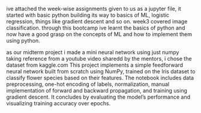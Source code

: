 ive attached the week-wise assignments given to us as a jupyter file, it started with basic python building its way to basics of ML, logistic regression, things like gradient descent and so on. week3 covered image classification. through this bootcamp ive learnt the basics of python and now have a good grasp on the concepts of ML and how to implement them using python.


as our midterm project i made a mini neural network using just numpy taking reference from a youtube video sharedd by the mentors, i chose the dataset from kaggle.com
This project implements a simple feedforward neural network built from scratch using NumPy, trained on the Iris dataset to classify flower species based on their features. The notebook includes data preprocessing, one-hot encoding of labels, normalization, manual implementation of forward and backward propagation, and training using gradient descent. It concludes by evaluating the model’s performance and visualizing training accuracy over epochs.

